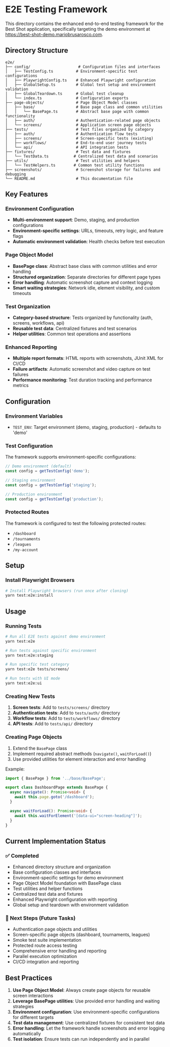 # E2E Testing Framework

This directory contains the enhanced end-to-end testing framework for the Best Shot application, specifically targeting the demo environment at https://best-shot-demo.mariobrusarosco.com.

## Directory Structure

```
e2e/
├── config/                     # Configuration files and interfaces
│   ├── TestConfig.ts          # Environment-specific test configurations
│   ├── PlaywrightConfig.ts    # Enhanced Playwright configuration
│   ├── GlobalSetup.ts         # Global test setup and environment validation
│   ├── GlobalTeardown.ts      # Global test cleanup
│   └── index.ts               # Configuration exports
├── page-objects/              # Page Object Model classes
│   ├── base/                  # Base page class and common utilities
│   │   └── BasePage.ts        # Abstract base page with common functionality
│   ├── auth/                  # Authentication-related page objects
│   └── screens/               # Application screen page objects
├── tests/                     # Test files organized by category
│   ├── auth/                  # Authentication flow tests
│   ├── screens/               # Screen-specific tests (existing)
│   ├── workflows/             # End-to-end user journey tests
│   └── api/                   # API integration tests
├── fixtures/                  # Test data and fixtures
│   └── TestData.ts           # Centralized test data and scenarios
├── utils/                     # Test utilities and helpers
│   └── TestHelpers.ts        # Common test utility functions
├── screenshots/               # Screenshot storage for failures and debugging
└── README.md                  # This documentation file
```

## Key Features

### Environment Configuration
- **Multi-environment support**: Demo, staging, and production configurations
- **Environment-specific settings**: URLs, timeouts, retry logic, and feature flags
- **Automatic environment validation**: Health checks before test execution

### Page Object Model
- **BasePage class**: Abstract base class with common utilities and error handling
- **Structured organization**: Separate directories for different page types
- **Error handling**: Automatic screenshot capture and context logging
- **Smart waiting strategies**: Network idle, element visibility, and custom timeouts

### Test Organization
- **Category-based structure**: Tests organized by functionality (auth, screens, workflows, api)
- **Reusable test data**: Centralized fixtures and test scenarios
- **Helper utilities**: Common test operations and assertions

### Enhanced Reporting
- **Multiple report formats**: HTML reports with screenshots, JUnit XML for CI/CD
- **Failure artifacts**: Automatic screenshot and video capture on test failures
- **Performance monitoring**: Test duration tracking and performance metrics

## Configuration

### Environment Variables
- `TEST_ENV`: Target environment (demo, staging, production) - defaults to 'demo'

### Test Configuration
The framework supports environment-specific configurations:

```typescript
// Demo environment (default)
const config = getTestConfig('demo');

// Staging environment
const config = getTestConfig('staging');

// Production environment
const config = getTestConfig('production');
```

### Protected Routes
The framework is configured to test the following protected routes:
- `/dashboard`
- `/tournaments`
- `/leagues`
- `/my-account`

## Setup

### Install Playwright Browsers
```bash
# Install Playwright browsers (run once after cloning)
yarn test:e2e:install
```

## Usage

### Running Tests
```bash
# Run all E2E tests against demo environment
yarn test:e2e

# Run tests against specific environment
yarn test:e2e:staging

# Run specific test category
yarn test:e2e tests/screens/

# Run tests with UI mode
yarn test:e2e:ui
```

### Creating New Tests
1. **Screen tests**: Add to `tests/screens/` directory
2. **Authentication tests**: Add to `tests/auth/` directory
3. **Workflow tests**: Add to `tests/workflows/` directory
4. **API tests**: Add to `tests/api/` directory

### Creating Page Objects
1. Extend the `BasePage` class
2. Implement required abstract methods (`navigate()`, `waitForLoad()`)
3. Use provided utilities for element interaction and error handling

Example:
```typescript
import { BasePage } from '../base/BasePage';

export class DashboardPage extends BasePage {
  async navigate(): Promise<void> {
    await this.page.goto('/dashboard');
  }

  async waitForLoad(): Promise<void> {
    await this.waitForElement('[data-ui="screen-heading"]');
  }
}
```

## Current Implementation Status

### ✅ Completed
- Enhanced directory structure and organization
- Base configuration classes and interfaces
- Environment-specific settings for demo environment
- Page Object Model foundation with BasePage class
- Test utilities and helper functions
- Centralized test data and fixtures
- Enhanced Playwright configuration with reporting
- Global setup and teardown with environment validation

### 🔄 Next Steps (Future Tasks)
- Authentication page objects and utilities
- Screen-specific page objects (dashboard, tournaments, leagues)
- Smoke test suite implementation
- Protected route access testing
- Comprehensive error handling and reporting
- Parallel execution optimization
- CI/CD integration and reporting

## Best Practices

1. **Use Page Object Model**: Always create page objects for reusable screen interactions
2. **Leverage BasePage utilities**: Use provided error handling and waiting strategies
3. **Environment configuration**: Use environment-specific configurations for different targets
4. **Test data management**: Use centralized fixtures for consistent test data
5. **Error handling**: Let the framework handle screenshots and error logging automatically
6. **Test isolation**: Ensure tests can run independently and in parallel